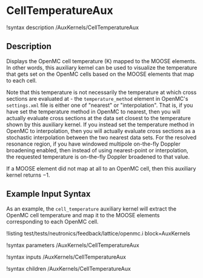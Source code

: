 # CellTemperatureAux

!syntax description /AuxKernels/CellTemperatureAux

## Description

Displays the OpenMC cell temperature (K) mapped to the MOOSE elements.
In other words, this auxiliary kernel can be used to visualize the temperature that
gets set on the OpenMC cells based on the MOOSE elements that map to each cell.

Note that this temperature is not necessarily the temperature at which cross
sections are evaluated at - the `temperature_method` element in OpenMC's
`settings.xml` file is either one of "nearest" or "interpolation". That is, if
you have set the temperature method in OpenMC to nearest, then you will actually
evaluate cross sections at the data set closest to the temperature shown by this
auxiliary kernel. If you instead set the temperature method in OpenMC to interpolation,
then you will actually evaluate cross sections as a stochastic interpolation
between the two nearest data sets. For the resolved resonance region, if you have
windowed multipole on-the-fly Doppler broadening enabled, then instead of using nearest-point
or interpolation, the requested temperature is on-the-fly Doppler broadened to that value.

If a MOOSE element did not map at all to an OpenMC cell,
then this auxiliary kernel returns $-1$.

## Example Input Syntax

As an example, the `cell_temperature` auxiliary kernel will extract the OpenMC cell temperature
and map it to the MOOSE elements corresponding to each OpenMC cell.

!listing test/tests/neutronics/feedback/lattice/openmc.i
  block=AuxKernels

!syntax parameters /AuxKernels/CellTemperatureAux

!syntax inputs /AuxKernels/CellTemperatureAux

!syntax children /AuxKernels/CellTemperatureAux
